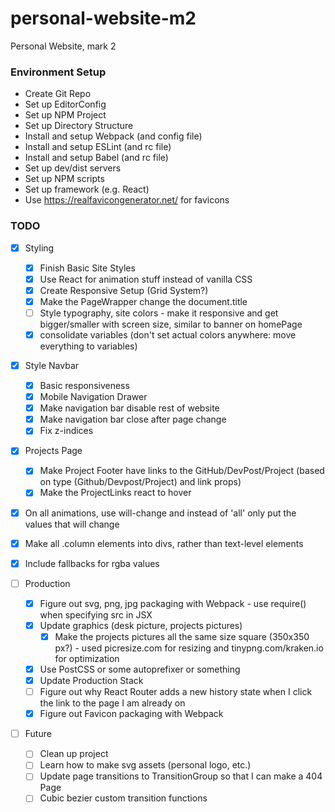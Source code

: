 # personal-website-m2
Personal Website, mark 2

### Environment Setup
- Create Git Repo
- Set up EditorConfig
- Set up NPM Project
- Set up Directory Structure
- Install and setup Webpack (and config file)
- Install and setup ESLint (and rc file)
- Install and setup Babel (and rc file)
- Set up dev/dist servers
- Set up NPM scripts
- Set up framework (e.g. React)
- Use https://realfavicongenerator.net/ for favicons

### TODO
- [x] Styling
  - [x] Finish Basic Site Styles
  - [x] Use React for animation stuff instead of vanilla CSS
  - [x] Create Responsive Setup (Grid System?)
  - [x] Make the PageWrapper change the document.title
  - [ ] Style typography, site colors - make it responsive and get bigger/smaller with screen size, similar to banner on homePage
  - [x] consolidate variables (don't set actual colors anywhere: move everything to variables)
- [x] Style Navbar
    - [x] Basic responsiveness
    - [x] Mobile Navigation Drawer
    - [x] Make navigation bar disable rest of website
    - [x] Make navigation bar close after page change
    - [x] Fix z-indices
- [x] Projects Page
  - [x] Make Project Footer have links to the GitHub/DevPost/Project (based on type (Github/Devpost/Project) and link props)
  - [x] Make the ProjectLinks react to hover
- [x] On all animations, use will-change and instead of 'all' only put the values that will change
- [x] Make all .column elements into divs, rather than text-level elements
- [x] Include fallbacks for rgba values

- [ ] Production
  - [x] Figure out svg, png, jpg packaging with Webpack - use require() when specifying src in JSX
  - [x] Update graphics (desk picture, projects pictures)
    - [x] Make the projects pictures all the same size square (350x350 px?) - used picresize.com for resizing and tinypng.com/kraken.io for optimization
  - [x] Use PostCSS or some autoprefixer or something
  - [x] Update Production Stack
  - [ ] Figure out why React Router adds a new history state when I click the link to the page I am already on
  - [x] Figure out Favicon packaging with Webpack
- [ ] Future
  - [ ] Clean up project
  - [ ] Learn how to make svg assets (personal logo, etc.)
  - [ ] Update page transitions to TransitionGroup so that I can make a 404 Page
  - [ ] Cubic bezier custom transition functions
